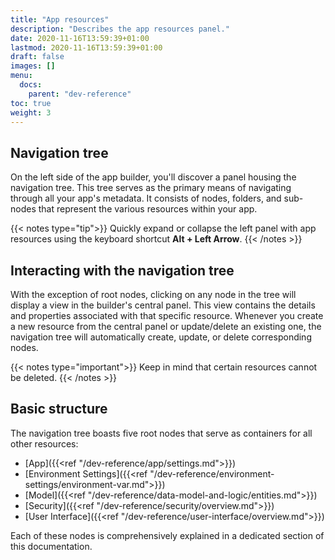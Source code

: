 ```yaml
---
title: "App resources"
description: "Describes the app resources panel."
date: 2020-11-16T13:59:39+01:00
lastmod: 2020-11-16T13:59:39+01:00
draft: false
images: []
menu:
  docs:
    parent: "dev-reference"
toc: true
weight: 3
---
```


## **Navigation tree**

On the left side of the app builder, you'll discover a panel housing the navigation tree. This tree serves as the primary means of navigating through all your app's metadata. It consists of nodes, folders, and sub-nodes that represent the various resources within your app.

{{< notes type="tip">}}
Quickly expand or collapse the left panel with app resources using the keyboard shortcut <b>Alt + Left Arrow</b>.
{{< /notes >}}

## **Interacting with the navigation tree**

With the exception of root nodes, clicking on any node in the tree will display a view in the builder's central panel. This view contains the details and properties associated with that specific resource. Whenever you create a new resource from the central panel or update/delete an existing one, the navigation tree will automatically create, update, or delete corresponding nodes.

{{< notes type="important">}}
Keep in mind that certain resources cannot be deleted.
{{< /notes >}}

## **Basic structure**

The navigation tree boasts five root nodes that serve as containers for all other resources:

- [App]({{<ref "/dev-reference/app/settings.md">}})
- [Environment Settings]({{<ref "/dev-reference/environment-settings/environment-var.md">}})
- [Model]({{<ref "/dev-reference/data-model-and-logic/entities.md">}})
- [Security]({{<ref "/dev-reference/security/overview.md">}})
- [User Interface]({{<ref "/dev-reference/user-interface/overview.md">}})

Each of these nodes is comprehensively explained in a dedicated section of this documentation.
